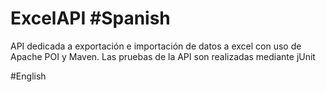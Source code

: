 # ExcelAPI  #Spanish 
API dedicada a exportación e importación de datos a excel con uso de Apache POI y Maven. Las pruebas de la API son realizadas mediante jUnit

#English 
